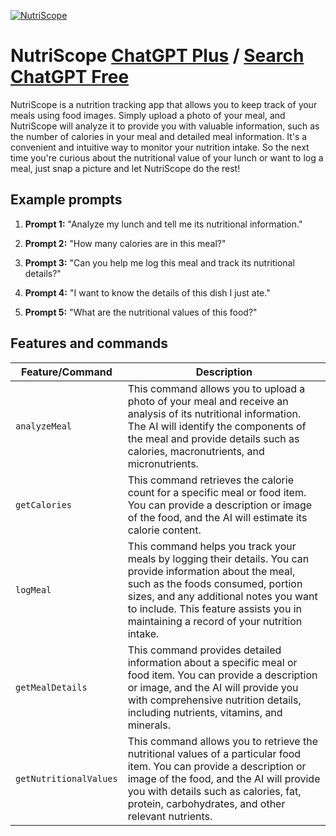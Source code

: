 
[![NutriScope](https://files.oaiusercontent.com/file-vamwaO31kRvmmLv7c9CeutGb?se=2123-10-18T14%3A32%3A01Z&sp=r&sv=2021-08-06&sr=b&rscc=max-age%3D31536000%2C%20immutable&rscd=attachment%3B%20filename%3D7c91d54c-4a97-438d-bb23-ad45be6c836d.png&sig=GeV7AKzRDtzqx7Hn/rTN4VtdpSd%2BD6mT0%2B2PRMqV9K8%3D)](https://chat.openai.com/g/g-H6D9u9FHD-nutriscope)

# NutriScope [ChatGPT Plus](https://chat.openai.com/g/g-H6D9u9FHD-nutriscope) / [Search ChatGPT Free](https://gptcall.net/index.html#/?search=NutriScope)

NutriScope is a nutrition tracking app that allows you to keep track of your meals using food images. Simply upload a photo of your meal, and NutriScope will analyze it to provide you with valuable information, such as the number of calories in your meal and detailed meal information. It's a convenient and intuitive way to monitor your nutrition intake. So the next time you're curious about the nutritional value of your lunch or want to log a meal, just snap a picture and let NutriScope do the rest!

## Example prompts

1. **Prompt 1:** "Analyze my lunch and tell me its nutritional information."

2. **Prompt 2:** "How many calories are in this meal?"

3. **Prompt 3:** "Can you help me log this meal and track its nutritional details?"

4. **Prompt 4:** "I want to know the details of this dish I just ate."

5. **Prompt 5:** "What are the nutritional values of this food?"

## Features and commands

| Feature/Command | Description |
| --- | --- |
| `analyzeMeal` | This command allows you to upload a photo of your meal and receive an analysis of its nutritional information. The AI will identify the components of the meal and provide details such as calories, macronutrients, and micronutrients. |
| `getCalories` | This command retrieves the calorie count for a specific meal or food item. You can provide a description or image of the food, and the AI will estimate its calorie content. |
| `logMeal` | This command helps you track your meals by logging their details. You can provide information about the meal, such as the foods consumed, portion sizes, and any additional notes you want to include. This feature assists you in maintaining a record of your nutrition intake. |
| `getMealDetails` | This command provides detailed information about a specific meal or food item. You can provide a description or image, and the AI will provide you with comprehensive nutrition details, including nutrients, vitamins, and minerals. |
| `getNutritionalValues` | This command allows you to retrieve the nutritional values of a particular food item. You can provide a description or image of the food, and the AI will provide you with details such as calories, fat, protein, carbohydrates, and other relevant nutrients. |


